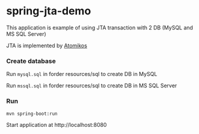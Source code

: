 # spring-jta-demo
This application is example of using JTA transaction with 2 DB (MySQL and MS SQL Server)

JTA is implemented by [Atomikos](https://www.atomikos.com/Main/WebHome)


### Create database
Run `mysql.sql` in forder resources/sql to create DB in MySQL

Run `mssql.sql` in forder resources/sql to create DB in MS SQL Server


### Run
`mvn spring-boot:run`

Start application at http://localhost:8080
